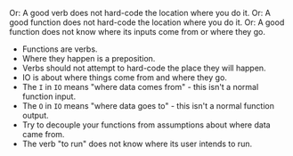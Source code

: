 Or: A good verb does not hard-code the location where you do it.
Or: A good function does not hard-code the location where you do it.
Or: A good function does not know where its inputs come from or where they go.

- Functions are verbs.
- Where they happen is a preposition.
- Verbs should not attempt to hard-code the place they will happen.
- IO is about where things come from and where they go.
- The `I` in `IO` means "where data comes from" - this isn't a normal function input.
- The `O` in `IO` means "where data goes to" - this isn't a normal function output.
- Try to decouple your functions from assumptions about where data came from.
- The verb "to run" does not know where its user intends to run.